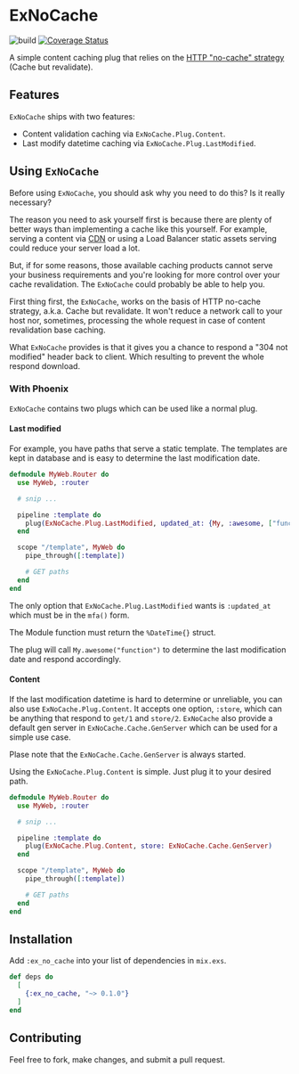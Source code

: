 # ExNoCache

![build](https://github.com/zentetsukenz/ex_no_cache/workflows/.github/workflows/build.yml/badge.svg)
[![Coverage Status](https://coveralls.io/repos/github/zentetsukenz/ex_no_cache/badge.svg?branch=master)](https://coveralls.io/github/zentetsukenz/ex_no_cache?branch=master)

A simple content caching plug that relies on the [HTTP "no-cache"
strategy](https://developer.mozilla.org/en-US/docs/Web/HTTP/Caching) (Cache but
revalidate).

## Features

`ExNoCache` ships with two features:

- Content validation caching via `ExNoCache.Plug.Content`.
- Last modify datetime caching via `ExNoCache.Plug.LastModified`.

## Using `ExNoCache`

Before using `ExNoCache`, you should ask why you need to do this? Is it really
necessary?

The reason you need to ask yourself first is because there are plenty of better
ways than implementing a cache like this yourself. For example, serving a
content via [CDN](https://en.wikipedia.org/wiki/Content_delivery_network) or
using a Load Balancer static assets serving could reduce your server load a lot.

But, if for some reasons, those available caching products cannot serve your
business requirements and you're looking for more control over your cache
revalidation. The `ExNoCache` could probably be able to help you.

First thing first, the `ExNoCache`, works on the basis of HTTP no-cache
strategy, a.k.a. Cache but revalidate. It won't reduce a network call to your
host nor, sometimes, processing the whole request in case of content
revalidation base caching.

What `ExNoCache` provides is that it gives you a chance to respond a "304 not
modified" header back to client. Which resulting to prevent the whole respond
download.

### With Phoenix

`ExNoCache` contains two plugs which can be used like a normal plug.

#### Last modified

For example, you have paths that serve a static template. The templates are kept
in database and is easy to determine the last modification date.

```elixir
defmodule MyWeb.Router do
  use MyWeb, :router

  # snip ...

  pipeline :template do
    plug(ExNoCache.Plug.LastModified, updated_at: {My, :awesome, ["function"]})
  end

  scope "/template", MyWeb do
    pipe_through([:template])

    # GET paths
  end
end
```

The only option that `ExNoCache.Plug.LastModified` wants is `:updated_at` which
must be in the `mfa()` form.

The Module function must return the `%DateTime{}` struct.

The plug will call `My.awesome("function")` to determine the last modification
date and respond accordingly.

#### Content

If the last modification datetime is hard to determine or unreliable, you can
also use `ExNoCache.Plug.Content`. It accepts one option, `:store`, which can be
anything that respond to `get/1` and `store/2`. `ExNoCache` also provide a
default gen server in `ExNoCache.Cache.GenServer` which can be used for a simple
use case.

Plase note that the `ExNoCache.Cache.GenServer` is always started.

Using the `ExNoCache.Plug.Content` is simple. Just plug it to your desired path.

```elixir
defmodule MyWeb.Router do
  use MyWeb, :router

  # snip ...

  pipeline :template do
    plug(ExNoCache.Plug.Content, store: ExNoCache.Cache.GenServer)
  end

  scope "/template", MyWeb do
    pipe_through([:template])

    # GET paths
  end
end
```

## Installation

Add `:ex_no_cache` into your list of dependencies in `mix.exs`.

```elixir
def deps do
  [
    {:ex_no_cache, "~> 0.1.0"}
  ]
end
```

## Contributing

Feel free to fork, make changes, and submit a pull request.